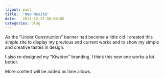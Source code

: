 ```yaml
---
layout: post
title:  "New Wesite"
date:   2013-12-27 00:00:00
categories: blog
---
```


As the "Under Construction" banner had become a little old I created this simple site to display my previous and current works and to show my simple and creative tastes in design.

I also re-designed my "Kiwidev" branding, I think this new one works a lot better.

More content will be added as time allows.